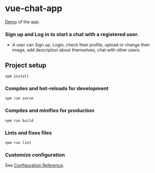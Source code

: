 # vue-chat-app

[Demo](https://vue-chat-arpit.netlify.app/) of the app.

### Sign up and Log in to start a chat with a registered user.

- A user can Sign up, Login, check their profile, upload or change their image, add description about themselves, chat with other users.

## Project setup
```
npm install
```

### Compiles and hot-reloads for development
```
npm run serve
```

### Compiles and minifies for production
```
npm run build
```

### Lints and fixes files
```
npm run lint
```

### Customize configuration
See [Configuration Reference](https://cli.vuejs.org/config/).
